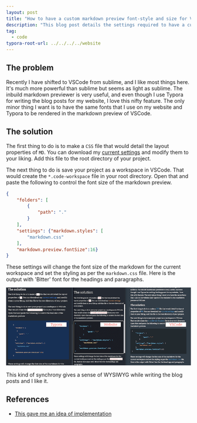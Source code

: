 ```yaml
---
layout: post
title: "How to have a custom markdown preview font-style and size for VSCode."
description: "This blog post details the settings required to have a custom VSCode fonts in markdown preview."
tag: 
  - code
typora-root-url: ../../../../website
---
```

## The problem

Recently I have shifted to VSCode from sublime, and I like most things here. It's much more powerful than sublime but seems as light as sublime. The inbuild markdown previewer is very useful, and even though I use Typora for writing the blog posts for my website, I love this nifty feature. The only minor thing I want is to have the same fonts that I use on my website and Typora to be rendered in the markdown preview of VSCode.

## The solution

The first thing to do is to make a `CSS` file that would detail the layout properties of `MD`. You can download my [current settings](https://github.com/iitrabhi/iitrabhi.github.io/blob/master/markdown.css) and modify them to your liking. Add this file to the root directory of your project.

The next thing to do is save your project as a workspace in VSCode. That would create the `*.code-workspace` file in your root directory. Open that and paste the following to control the font size of the markdown preview.

```json
{
	"folders": [
		{
			"path": "."
		}
	],
	"settings": {"markdown.styles": [
		"markdown.css"
	],
	"markdown.preview.fontSize":16}
}
```

These settings will change the font size of the markdown for the current workspace and set the styling as per the `markdown.css` file. Here is the output with 'Bitter' font for the headings and paragraphs.

![Screenshot 2022-03-27 at 12.13.04 PM](/assets/images/Screenshot%202022-03-27%20at%2012.13.04%20PM.png)

This kind of synchrony gives a sense of WYSIWYG while writing the blog posts and I like it. 

## References

- [This gave me an idea of implementation](https://github.com/raycon/vscode-markdown-style)
